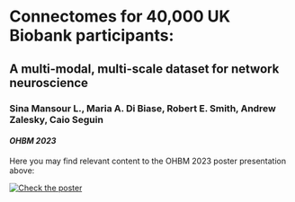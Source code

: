 # Connectomes for 40,000 UK Biobank participants:
## A multi-modal, multi-scale dataset for network neuroscience

### Sina Mansour L., Maria A. Di Biase, Robert E. Smith, Andrew Zalesky, Caio Seguin

#### *OHBM 2023*

Here you may find relevant content to the OHBM 2023 poster presentation above:

[![Check the poster](https://sina-mansour.github.io/OHBM_2023/UKB_connectome_resource/Poster.min.jpg)](https://sina-mansour.github.io/OHBM_2023/UKB_connectome_resource/UKB_connectome_resource/Poster.pdf)
